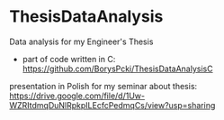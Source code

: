 # ThesisDataAnalysis
Data analysis for my Engineer's Thesis
- part of code written in C:
https://github.com/BorysPcki/ThesisDataAnalysisC

presentation in Polish for my seminar about thesis:
https://drive.google.com/file/d/1Uw-WZRItdmqDuNlRpkpILEcfcPedmqCs/view?usp=sharing
